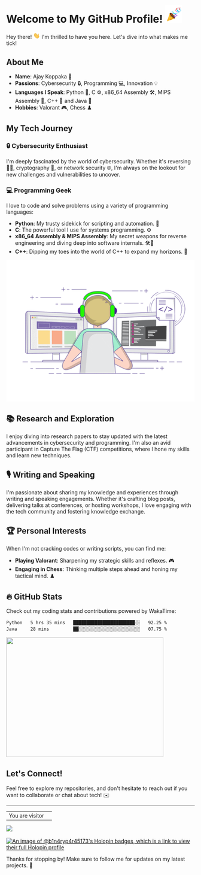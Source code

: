 <!-- ## Hi there 👋 -->

<!--
**B1N4RY-P4R45173/B1N4RY-P4R45173** is a ✨ _special_ ✨ repository because its `README.md` (this file) appears on your GitHub profile.

Here are some ideas to get you started:

- 🔭 I’m currently working on ...
- 🌱 I’m currently learning ...
- 👯 I’m looking to collaborate on ...
- 🤔 I’m looking for help with ...
- 💬 Ask me about ...
- 📫 How to reach me: ...
- 😄 Pronouns: ...
- ⚡ Fun fact: ...
-->
# Welcome to My GitHub Profile! <img src="https://github.com/B1N4RY-P4R45173/B1N4RY-P4R45173/blob/main/party-popper-joypixels.gif" width="45px">

Hey there! <img src="https://github.com/B1N4RY-P4R45173/B1N4RY-P4R45173/blob/main/giphy.gif" width = '18px'> I'm thrilled to have you here. Let's dive into what makes me tick!

## About Me

- **Name**: Ajay Koppaka 🚀
- **Passions**: Cybersecurity 🔒, Programming 💻, Innovation 💡
- **Languages I Speak**: Python 🐍, C ⚙️, x86_64 Assembly 🛠️, MIPS Assembly 🧩, C++ 🤖 and Java 📱
- **Hobbies**: Valorant 🎮, Chess ♟️

## My Tech Journey

### 🔒 Cybersecurity Enthusiast
I'm deeply fascinated by the world of cybersecurity. Whether it's reversing 🕵️‍♂️, cryptography 🔐, or network security 🌐, I'm always on the lookout for new challenges and vulnerabilities to uncover.

### 💻 Programming Geek
I love to code and solve problems using a variety of programming languages:
- **Python**: My trusty sidekick for scripting and automation. 🐍
- **C**: The powerful tool I use for systems programming. ⚙️
- **x86_64 Assembly & MIPS Assembly**: My secret weapons for reverse engineering and diving deep into software internals. 🛠️🧩
- **C++**: Dipping my toes into the world of C++ to expand my horizons. 🌱

![Coding GIF](https://github.com/B1N4RY-P4R45173/B1N4RY-P4R45173/raw/main/coding.gif)
## 📚 Research and Exploration
I enjoy diving into research papers to stay updated with the latest advancements in cybersecurity and programming. I'm also an avid participant in Capture The Flag (CTF) competitions, where I hone my skills and learn new techniques.

## 🎙️ Writing and Speaking
I'm passionate about sharing my knowledge and experiences through writing and speaking engagements. Whether it's crafting blog posts, delivering talks at conferences, or hosting workshops, I love engaging with the tech community and fostering knowledge exchange.

## 🏆 Personal Interests
When I'm not cracking codes or writing scripts, you can find me:
- **Playing Valorant**: Sharpening my strategic skills and reflexes. 🎮
- **Engaging in Chess**: Thinking multiple steps ahead and honing my tactical mind. ♟️

## 🔥 GitHub Stats
Check out my coding stats and contributions powered by WakaTime:
 <!--START_SECTION:waka-->

```txt
Python   5 hrs 35 mins   ███████████████████████░░   92.25 %
Java     28 mins         ██░░░░░░░░░░░░░░░░░░░░░░░   07.75 %
```

<!--END_SECTION:waka-->
<img src="https://wakatime.com/share/@B1N4RY_P4R45173/0ac5ced5-b357-4132-95a6-5a9997c0edea.svg" height="320" width="420">

## Let's Connect!
Feel free to explore my repositories, and don't hesitate to reach out if you want to collaborate or chat about tech! ✉️

---
<table>
  <tr>
    <td>You are visitor</td>
    <td><img src="https://profile-counter.glitch.me/B1N4RY-P4R45173/count.svg" alt=""/></td>
  </tr>
</table>

![](https://img.shields.io/github/followers/B1N4RY-P4R45173?label=Github%20followers&style=for-the-badge) 


[![An image of @b1n4ryp4r45173's Holopin badges, which is a link to view their full Holopin profile](https://holopin.me/b1n4ryp4r45173)](https://holopin.io/@b1n4ryp4r45173)

Thanks for stopping by! Make sure to follow me for updates on my latest projects. 🌟

